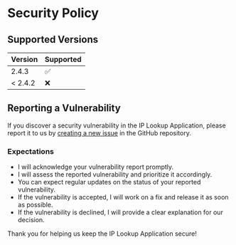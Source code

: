# Security Policy

## Supported Versions

| Version | Supported          |
|---------|--------------------|
| 2.4.3   | :white_check_mark: |
| < 2.4.2 | :x:                |

## Reporting a Vulnerability

If you discover a security vulnerability in the IP Lookup Application, please report it to us by [creating a new issue](https://github.com/CwGmZ971/IP-Lookup-Utility/issues/new) in the GitHub repository.

### Expectations

- I will acknowledge your vulnerability report promptly.
- I will assess the reported vulnerability and prioritize it accordingly.
- You can expect regular updates on the status of your reported vulnerability.
- If the vulnerability is accepted, I will work on a fix and release it as soon as possible.
- If the vulnerability is declined, I will provide a clear explanation for our decision.

Thank you for helping us keep the IP Lookup Application secure!
